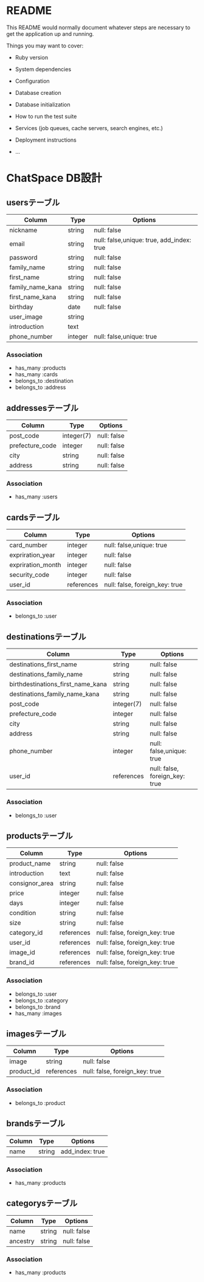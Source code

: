 # README

This README would normally document whatever steps are necessary to get the
application up and running.

Things you may want to cover:

* Ruby version

* System dependencies

* Configuration

* Database creation

* Database initialization

* How to run the test suite

* Services (job queues, cache servers, search engines, etc.)

* Deployment instructions

* ...


# ChatSpace DB設計
## usersテーブル
|Column|Type|Options|
|------|----|-------|
|nickname|string|null: false|
|email|string|null: false,unique: true, add_index: true|
|password|string|null: false|
|family_name|string|null: false|
|first_name|string|null: false|
|family_name_kana|string|null: false|
|first_name_kana|string|null: false|
|birthday|date|null: false|
|user_image|string|
|introduction|text|
|phone_number|integer|null: false,unique: true|
### Association
- has_many :products
- has_many :cards
- belongs_to :destination
- belongs_to :address

## addressesテーブル
|Column|Type|Options|
|------|----|-------|
|post_code|integer(7)|null: false|
|prefecture_code|integer|null: false|
|city|string|null: false|
|address|string|null: false|
### Association
- has_many :users

## cardsテーブル
|Column|Type|Options|
|------|----|-------|
|card_number|integer|null: false,unique: true|
|expriration_year|integer|null: false|
|expriration_month|integer|null: false|
|security_code|integer|null: false|
|user_id|references|null: false, foreign_key: true|
### Association
- belongs_to :user

## destinationsテーブル
|Column|Type|Options|
|------|----|-------|
|destinations_first_name|string|null: false|
|destinations_family_name|string|null: false|
|birthdestinations_first_name_kana|string|null: false|
|destinations_family_name_kana|string|null: false|
|post_code|integer(7)|null: false|
|prefecture_code|integer|null: false|
|city|string|null: false|
|address|string|null: false|
|phone_number|integer|null: false,unique: true|
|user_id|references|null: false, foreign_key: true|
### Association
- belongs_to :user

## productsテーブル
|Column|Type|Options|
|------|----|-------|
|product_name|string|null: false|
|introduction|text|null: false|
|consignor_area|string|null: false|
|price|integer|null: false|
|days|integer|null: false|
|condition|string|null: false|
|size|string|null: false|
|category_id|references|null: false, foreign_key: true|
|user_id|references|null: false, foreign_key: true|
|image_id|references|null: false, foreign_key: true|
|brand_id|references|null: false, foreign_key: true|
### Association
- belongs_to :user
- belongs_to :category
- belongs_to :brand
- has_many :images

## imagesテーブル
|Column|Type|Options|
|------|----|-------|
|image|string|null: false|
|product_id|references|null: false, foreign_key: true|
### Association
- belongs_to :product

## brandsテーブル
|Column|Type|Options|
|------|----|-------|
|name|string|add_index: true|
### Association
- has_many :products

## categorysテーブル
|Column|Type|Options|
|------|----|-------|
|name|string|null: false|
|ancestry|string|null: false|
### Association
- has_many :products
